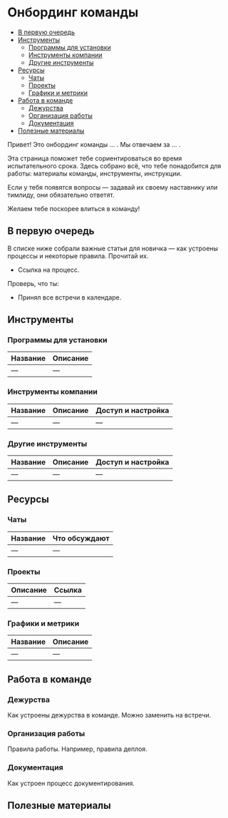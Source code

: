 # Онбординг команды

- [В первую очередь](#В-первую-очередь)
- [Инструменты](#Инструменты)
  - [Программы для установки](#Программы-для-установки)
  - [Инструменты компании](#Инструменты-компании)
  - [Другие инструменты](#Другие-инструменты)
- [Ресурсы](#Ресурсы)
  - [Чаты](#Чаты)
  - [Проекты](#Проекты)
  - [Графики и метрики](#Графики-и-метрики)
- [Работа в команде](#Работа-в-команде)
  - [Дежурства](#Дежурства)
  - [Организация работы](#Организация-работы)
  - [Документация](#Документация)
- [Полезные материалы](#Полезные-материалы)

Привет! Это онбординг команды … . Мы отвечаем за … . 

Эта страница поможет тебе сориентироваться во время испытательного срока. Здесь собрано всё, что тебе понадобится для работы: материалы команды, инструменты, инструкции.

Если у тебя появятся вопросы — задавай их своему наставнику или тимлиду, они обязательно ответят.

Желаем тебе поскорее влиться в команду!

## В первую очередь
В списке ниже собрали важные статьи для новичка — как устроены процессы и некоторые правила. Прочитай их.
- Ссылка на процесс.

Проверь, что ты:
- Принял все встречи в календаре.


## Инструменты
### Программы для установки
| Название  | Описание | 
| ------------- | ------------- | 
|  — |  —  | 

### Инструменты компании
| Название | Описание | Доступ и настройка |
| ------------- | ------------- | ------------- |
| —  | —  | —  |


### Другие инструменты
| Название | Описание | Доступ и настройка |
| ------------- | ------------- | ------------- |
| —  | —  | —  |


## Ресурсы
### Чаты
| Название | Что обсуждают |
| ------------- | ------------- |
| —  | —  |


### Проекты
| Описание | Ссылка |
| ------------- | ------------- |
| —  | —  |


### Графики и метрики
| Название | Описание |
| ------------- | ------------- |
| —  | —  |



## Работа в команде
### Дежурства
Как устроены дежурства в команде. Можно заменить на встречи.

### Организация работы
Правила работы. Например, правила деплоя.

### Документация
Как устроен процесс документирования.

## Полезные материалы
